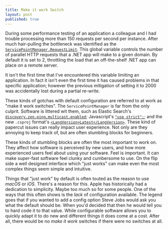```yaml
---
title: Make it work Switch
layout: post
published: true
---
```


During some performance testing of an application a colleague and I had trouble processing more than 150 requests per second per instance. After much hair-pulling the bottleneck was identified as the [`ServicePointManager.RequestLimit`][servicepoint]. This global variable controls the number of parallel HTTP requests that a .NET app will make to a given domain. By default it is set to 2, throttling the load that an off-the-shelf .NET app can place on a remote server.

It isn't the first time that I've encountered this variable limiting an application. In fact it isn't even the first time it has caused problems in that specific application; however the previous mitigation of setting it to 2000 was accidentally lost during a partial re-write.

These kinds of gotchas with default configuration are referred to at work as "make it work switches". The `ServicePointManager` is far from the only culprit. Software is littered wit them, such as Elastic Search's [`discovery.zen.ping.multicast.enabled`][es]; Javascript's [`"use strict";`][usestrict]; and the new `.csproj` format's [`<LangVersion>Latest</LangVersion>`][cslangversion]. These kind of papercut issues can really impact user experience. Not only are they annoying to keep track of, but are often stumbling blocks for beginners.

These kinds of stumbling blocks are often the most important to work on. They affect how software is perceived by new users, and how more experienced users feel about using your software. Feel is important. It can make super-fast software feel clunky and cumbersome to use. On the flip side a well designed interface which "just works" can make even the most complex things seem simple and intuitive.

Things that "just work" by default is often touted as the reason to use *macOS* or *iOS*. There's a reason for this. Apple has historically had a dedication to simplicity. Maybe too much so for some people. One of the ways that this often shows is the _lack_ of configuration available. The legend goes that if you wanted to add a config option Steve Jobs would ask you what the default should be. When you'd decided that then he would tell you to hard code it to that value. While configurable software allows you to quickly adapt it to do new and different things it does come at a cost. After all, there would be no *make it work* switches if there were no switches at all.

 [servicepoint]: https://docs.microsoft.com/en-gb/dotnet/api/system.net.servicepoint.connectionlimit?view=netcore-2.0#System_Net_ServicePoint_ConnectionLimit
 [es]: https://www.elastic.co/guide/en/elasticsearch/guide/1.x/_important_configuration_changes.html
 [usestrict]: https://developer.mozilla.org/en-US/docs/Web/JavaScript/Reference/Strict_mode
 [cslangversion]: https://github.com/dotnet/docs/issues/2821#issuecomment-323646955